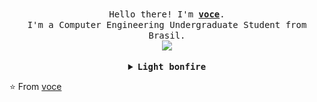 <p align="center">
  <br>
  <samp>
    Hello there! I'm <b><a rel="nofollow noopener noreferrer" target="_blank" href="https://souvoce.netlify.app">voce</a></b>.
    <br>I'm a Computer Engineering Undergraduate Student from Brasil.<br>

</samp>

  <img src="https://cdn.discordapp.com/emojis/926254035454029875.png?size=96" width="200"/>

</p>


<details align="center">

<summary> <b> <samp> Light bonfire </samp></b></summary>
<samp>
 <b><h2 style="color: #fc6203">DEVELOPER</h2> </b>

<img src="https://cdn.discordapp.com/emojis/907794542323957850.gif?size=96" width="200"/>

Current Project: ñao

<p align="center">
  <a rel="nofollow noopener noreferrer" target="_blank" href="https://twitter.com/vocesoueu">
  <img src="https://raw.githubusercontent.com/TanZng/TanZng/master/assets/twitter.png" width="30px" alt="Twitter"></a>
  &nbsp; &nbsp;
</p> 


</samp>
</details>

⭐️ From [voce](https://github.com/vocesou)

